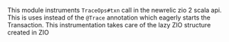 This module instruments `TraceOps#txn` call in the newrelic zio 2 scala api.
This is uses instead of the `@Trace` annotation which eagerly starts the Transaction. This instrumentation takes 
care of the lazy ZIO structure created in ZIO
